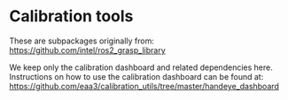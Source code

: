 # Calibration tools

These are subpackages originally from: https://github.com/intel/ros2_grasp_library

We keep only the calibration dashboard and related dependencies here. Instructions on how to use the calibration dashboard can be found at: https://github.com/eaa3/calibration_utils/tree/master/handeye_dashboard
